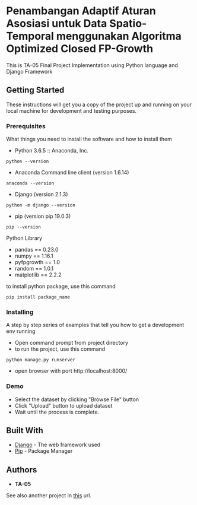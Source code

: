 # Penambangan Adaptif Aturan Asosiasi untuk Data Spatio-Temporal menggunakan Algoritma Optimized Closed FP-Growth

This is TA-05 Final Project Implementation using Python language and Django Framework

## Getting Started

These instructions will get you a copy of the project up and running on your local machine for development and testing purposes.

### Prerequisites

What things you need to install the software and how to install them

* Python 3.6.5 :: Anaconda, Inc.
```
python --version
```

* Anaconda Command line client (version 1.6.14)
```
anaconda --version
```

* Django (version 2.1.3)
```
python -m django --version
```

* pip (version pip 19.0.3)
```
pip --version
```

Python Library
* pandas == 0.23.0
* numpy == 1.16.1
* pyfpgrowth == 1.0
* random == 1.0.1
* matplotlib == 2.2.2

to install python package, use this command

```
pip install package_name
```

### Installing

A step by step series of examples that tell you how to get a development env running

* Open command prompt from project directory
* to run the project, use this command

```
python manage.py runserver
```

* open browser with port http://localhost:8000/


### Demo
* Select the dataset by clicking "Browse File" button
* Click "Upload" button to upload dataset 
* Wait until the process is complete.

## Built With

* [Django](https://www.djangoproject.com/) - The web framework used
* [Pip](https://pypi.org/project/pip/) - Package Manager


## Authors

* **TA-05**

See also another project in [this](https://github.com/razuvitto) url.

